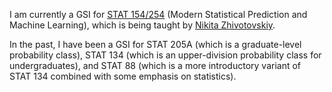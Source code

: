 I am currently a GSI for [STAT 154/254](https://classes.berkeley.edu/content/2023-fall-stat-254-001-lec-001) (Modern Statistical Prediction and Machine Learning), which is being taught by [Nikita Zhivotovskiy](https://sites.google.com/view/nikitazhivotovskiy/). 


In the past, I have been a GSI for STAT 205A (which is a graduate-level probability class), STAT 134 (which is an upper-division probability class for undergraduates), and STAT 88 (which is a more introductory variant of STAT 134 combined with some emphasis on statistics).